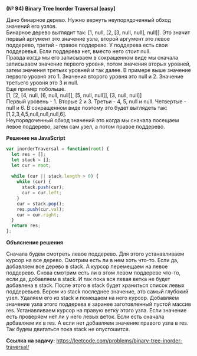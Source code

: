 **(№ 94) Binary Tree Inorder Traversal [easy]**

Дано бинарное дерево. Нужно вернуть неупорядоченный обход значений его узлов.  
Бинарное дерево выглядит так: [1, null, [2, [3, null, null], null]]. Это значит первый аргумент это значение узла, второй аргумент это левое поддерево, третий - правое поддерево. У поддерева есть свои поддеревья. Если поддерева нет, вместо него стоит null.  
Правда когда мы его записываем в сокращенном виде мы сначала записываем значение первого уровня, потом значения вторых уровней, затем значения третьих уровней и так далее. В примере выше значение первого уровня это 1. Значения второго уровня это null и 2. Значение третьего уровня это 3 и null.  
Еще пример побольше.  
[1, [2, [4, null, [6, null, null]], [5, null, null]], [3, null, null]]  
Первый уровень - 1. Вторые 2 и 3. Третьи - 4, 5, null и null. Четвертые - null и 6. В сокращенном виде поэтому это будет выглядеть так: [1,2,3,4,5,null,null,null,6].  
Неупорядоченный обход значений это когда мы сначала посещаем левое поддерево, затем сам узел, а потом правое поддерево.

**Решение на JavaScript**

```javascript
var inorderTraversal = function(root) {
  let res = [];
  let stack = [];
  let cur = root;
    
  while (cur || stack.length > 0) {
    while (cur) {
      stack.push(cur);
      cur = cur.left;
    }
    cur = stack.pop();
    res.push(cur.val);
    cur = cur.right;
  }
  return res;
};
```

**Объяснение решения**

Сначала будем смотреть левое поддерево. Для этого устанавливаем курсор на все дерево. Смотрим есть ли в нем хоть что-то. Если да, добавляем все дерево в stack. А курсор перемещаем на левое поддерево. Снова смотрим есть ли в этом левом поддереве что-то, если да, добавляем в stack. И так пока вся левая ветка не будет добавлена в stack. После этого в stack будет храниться список левых поддеревьев. Берем из stack последнее значение, это самый глубокий узел. Удаляем его из stack и помещаем на него курсор. Добавляем значение узла этого поддерева в заранее заготовленный пустой массив res. Устанавливаем курсор на правую ветку этого узла. Если значение есть проверяем нет ли у него левых веток. Если есть сначала добавляем их в res. А если нет добавляем значение правого узла в res. Так будем двигаться пока stack не опустошится.

**Ссылка на задачу:** https://leetcode.com/problems/binary-tree-inorder-traversal/